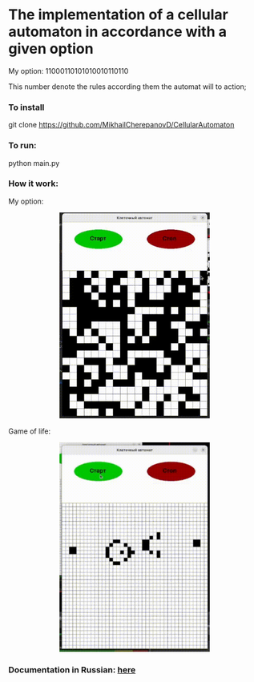 # The implementation of a cellular automaton in accordance with a given option

My option: 11000110101010010110110

This number denote the rules according them the automat will to action;


### To install

git clone https://github.com/MikhailCherepanovD/CellularAutomaton

### To run:

python main.py


### How it work:

My option:

<p align="center">
<img src="https://github.com/MikhailCherepanovD/CellularAutomaton/blob/master/GitHubResources/KAMyVar.gif" alt="" width="300"/>
</p>

Game of life:
<p align="center">
<img src="https://github.com/MikhailCherepanovD/CellularAutomaton/blob/master/GitHubResources/KALife.gif" alt="" width="300"/>
</p>


### Documentation in Russian: [here](https://github.com/MikhailCherepanovD/CellularAutomaton/blob/master/GitHubResources/Documentation.pdf)
